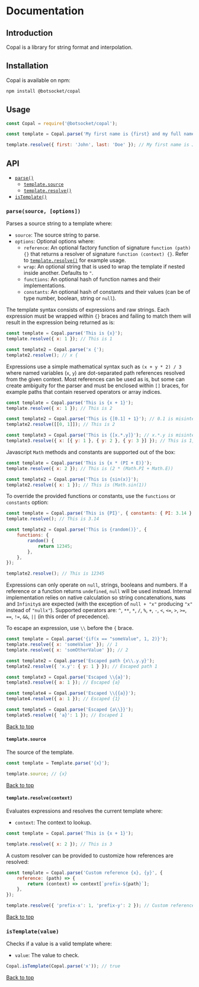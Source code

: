 # Documentation

## Introduction

Copal is a library for string format and interpolation.

## Installation

Copal is available on npm:

```bash
npm install @botsocket/copal
```

## Usage

```js
const Copal = require('@botsocket/copal');

const template = Copal.parse('My first name is {first} and my full name is {first + " " + last}');

template.resolve({ first: 'John', last: 'Doe' }); // My first name is John and my full name is John Doe
```

## API

-   [`parse()`](#parsesource-options)
    -   [`template.source`](#templatesource)
    -   [`template.resolve()`](#templateresolvecontext)
-   [`isTemplate()`](#istemplatevalue)

### `parse(source, [options])`

Parses a source string to a template where:

-   `source`: The source string to parse.
-   `options`: Optional options where:
    -   `reference`: An optional factory function of signature `function (path) {}` that returns a resolver of signature `function (context) {}`. Refer to [`template.resolve()`](#templateresolvecontext) for example usage.
    -   `wrap`: An optional string that is used to wrap the template if nested inside another. Defaults to `"`.
    -   `functions`: An optional hash of function names and their implementations.
    -   `constants`: An optional hash of constants and their values (can be of type number, boolean, string or `null`).

The template syntax consists of expressions and raw strings. Each expression must be wrapped within `{}` braces and failing to match them will result in the expression being returned as is:

```js
const template = Copal.parse('This is {x}');
template.resolve({ x: 1 }); // This is 1

const template2 = Copal.parse('x {');
template2.resolve(); // x {
```

Expressions use a simple mathematical syntax such as `(x + y * 2) / 3` where named variables (`x`, `y`) are dot-separated path references resolved from the given context. Most references can be used as is, but some can create ambiguity for the parser and must be enclosed within `[]` braces, for example paths that contain reserved operators or array indices.

```js
const template = Copal.parse('This is {x + 1}');
template.resolve({ x: 1 }); // This is 2

const template2 = Copal.parse('This is {[0.1] + 1}'); // 0.1 is misinterpreted as a number instead of a reference
template2.resolve([[0, 1]]); // This is 2

const template3 = Copal.parse('This is {[x.*.y]}'); // x.*.y is misinterpreted as a multiplcation instead of a reference
template3.resolve({ x: [{ y: 1 }, { y: 2 }, { y: 3 }] }); // This is 1, 2, 3
```

Javascript `Math` methods and constants are supported out of the box:

```js
const template = Copal.parse('This is {x * (PI + E)}');
template.resolve({ x: 2 }); // This is (2 * (Math.PI + Math.E))

const template2 = Copal.parse('This is {sin(x)}');
template2.resolve({ x: 1 }); // This is (Math.sin(1))
```

To override the provided functions or constants, use the `functions` or `constants` option:

```js
const template = Copal.parse('This is {PI}', { constants: { PI: 3.14 } });
template.resolve(); // This is 3.14

const template2 = Copal.parse('This is {random()}', {
    functions: {
        random() {
            return 12345;
        },
    },
});

template2.resolve(); // This is 12345
```

Expressions can only operate on `null`, strings, booleans and numbers. If a reference or a function returns `undefined`, `null` will be used instead. Internal implementation relies on native calculation so string concatenations, `NaN`s and `Infinity`s are expected (with the exception of `null + "x"` producing `"x"` instead of `"nullx"`). Supported operators are: `^`, `**`, `*`, `/`, `%`, `+`, `-`, `<`, `<=`, `>`, `>=`, `==`, `!=`, `&&`, `||` (in this order of precedence).

To escape an expression, use `\\` before the `{` brace.

```js
const template = Copal.parse('{if(x == "someValue", 1, 2)}');
template.resolve({ x: 'someValue' }); // 1
template.resolve({ x: 'somOtherValue' }); // 2

const template2 = Copal.parse('Escaped path {x\\.y.y}');
template2.resolve({ 'x.y': { y: 1 } }); // Escaped path 1

const template3 = Copal.parse('Escaped \\{a}');
template3.resolve({ a: 1 }); // Escaped {a}

const template4 = Copal.parse('Escaped \\{{a}}');
template4.resolve({ a: 1 }); // Escaped {1}

const template5 = Copal.parse('Escaped {a\\}}');
template5.resolve({ 'a}': 1 }); // Escaped 1
```

[Back to top](#api)

#### `template.source`

The source of the template.

```js
const template = Template.parse('{x}');

template.source; // {x}
```

[Back to top](#api)

#### `template.resolve(context)`

Evaluates expressions and resolves the current template where:

-   `context`: The context to lookup.

```js
const template = Copal.parse('This is {x + 1}');

template.resolve({ x: 2 }); // This is 3
```

A custom resolver can be provided to customize how references are resolved:

```js
const template = Copal.parse('Custom reference {x}, {y}', {
    reference: (path) => {
        return (context) => context[`prefix-${path}`];
    },
});

template.resolve({ 'prefix-x': 1, 'prefix-y': 2 }); // Custom reference 1, 2
```

[Back to top](#api)

### `isTemplate(value)`

Checks if a value is a valid template where:

-   `value`: The value to check.

```js
Copal.isTemplate(Copal.parse('x')); // true
```

[Back to top](#api)
